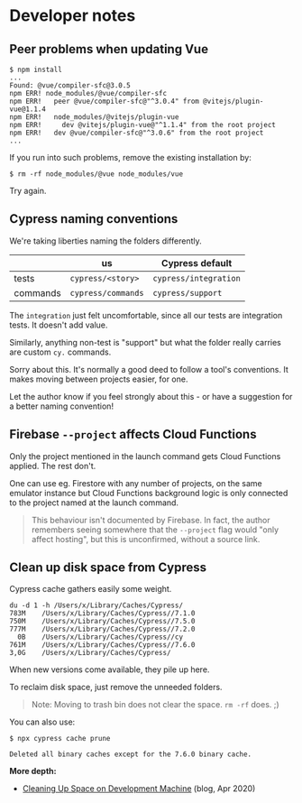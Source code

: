 # Developer notes

## Peer problems when updating Vue

```
$ npm install
...
Found: @vue/compiler-sfc@3.0.5
npm ERR! node_modules/@vue/compiler-sfc
npm ERR!   peer @vue/compiler-sfc@"^3.0.4" from @vitejs/plugin-vue@1.1.4
npm ERR!   node_modules/@vitejs/plugin-vue
npm ERR!     dev @vitejs/plugin-vue@"^1.1.4" from the root project
npm ERR!   dev @vue/compiler-sfc@"^3.0.6" from the root project
...
```

If you run into such problems, remove the existing installation by:

```
$ rm -rf node_modules/@vue node_modules/vue
```

Try again.


## Cypress naming conventions

We're taking liberties naming the folders differently.

||us|Cypress default|
|---|---|---|
|tests|`cypress/<story>`|`cypress/integration`|
|commands|`cypress/commands`|`cypress/support`|

The `integration` just felt uncomfortable, since all our tests are integration tests. It doesn't add value.

Similarly, anything non-test is "support" but what the folder really carries are custom `cy.` commands.

Sorry about this. It's normally a good deed to follow a tool's conventions. It makes moving between projects easier, for one.

Let the author know if you feel strongly about this - or have a suggestion for a better naming convention!


## Firebase `--project` affects Cloud Functions

Only the project mentioned in the launch command gets Cloud Functions applied. The rest don't.

One can use eg. Firestore with any number of projects, on the same emulator instance but Cloud Functions background logic is only connected to the project named at the launch command.

>This behaviour isn't documented by Firebase. In fact, the author remembers seeing somewhere that the `--project` flag would "only affect hosting", but this is unconfirmed, without a source link.


## Clean up disk space from Cypress

Cypress cache gathers easily some weight.

```
du -d 1 -h /Users/x/Library/Caches/Cypress/
783M	/Users/x/Library/Caches/Cypress//7.1.0
750M	/Users/x/Library/Caches/Cypress//7.5.0
777M	/Users/x/Library/Caches/Cypress//7.2.0
  0B	/Users/x/Library/Caches/Cypress//cy
761M	/Users/x/Library/Caches/Cypress//7.6.0
3,0G	/Users/x/Library/Caches/Cypress/
```

When new versions come available, they pile up here.

To reclaim disk space, just remove the unneeded folders.

>Note: Moving to trash bin does not clear the space. `rm -rf` does. ;)

You can also use:

```
$ npx cypress cache prune

Deleted all binary caches except for the 7.6.0 binary cache.
```

**More depth:**

- [Cleaning Up Space on Development Machine](https://glebbahmutov.com/blog/cleaning-up-space/#cleaning-old-cypress-binaries) (blog, Apr 2020)
